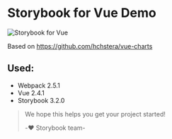 # Storybook for Vue Demo

![Storybook for Vue](https://cdn.rawgit.com/storybooks/press/01d05ae5/release-cover/storybook-for-vue/storybook.for.vue.png)

Based on https://github.com/hchstera/vue-charts

## Used:
- Webpack 2.5.1
- Vue 2.4.1
- Storybook 3.2.0

> We hope this helps you get your project started!
> 
> -♥️ Storybook team-
